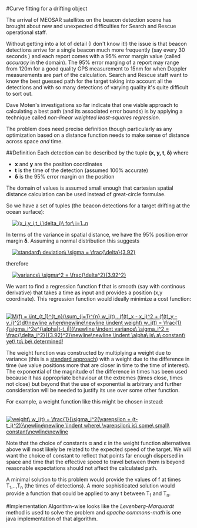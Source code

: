 #Curve fitting for a drifting object

The arrival of MEOSAR satellites on the beacon detection scene has brought about new and unexpected difficulties for Search and
Rescue operational staff. 

Without getting into a lot of detail (I don't know it!) the issue is that beacon detections arrive for a single beacon much more frequently (say every 30 seconds
) and each report comes with a 95% error margin value (called *accuracy* in the domain). The 95% error marging of a report may range from 120m for a good quality 
GPS measurement to 15nm for when Doppler measurements are part of the calculation. Search and Rescue staff want to know the best guessed
path for the target taking into account all the detections and with so many detections of varying quality it's quite difficult to sort out.

Dave Moten's investigations so far indicate that one viable approach to calculating a best path (and its associated error bounds) is by applying a technique called *non-linear weighted least-squares regression*.

The problem does need precise definition though particularly as any optimization based on a distance function needs to make sense of distance across space *and* time. 

##Definition
Each detection can be described by the tuple **(x, y, t, &delta;)** where 
* **x** and **y** are the position coordinates 
* **t** is the time of the detection (assumed 100% accurate)
* **&delta;** is the 95% error margin on the position 

The domain of values is assumed small enough that cartesian spatial distance calculation can be used instead of great-circle formulae.

So we have a set of tuples (the beacon detections for a target drifting at the ocean surface):

&nbsp;&nbsp;&nbsp;&nbsp;<a href="https://www.codecogs.com/eqnedit.php?latex=\fn_jvn&space;(x_i,y_i,t_i,\delta_i)\&space;for\&space;i=1..n" target="_blank"><img src="https://latex.codecogs.com/gif.latex?\fn_jvn&space;(x_i,y_i,t_i,\delta_i)\&space;for\&space;i=1..n" title="(x_i,y_i,t_i,\delta_i)\ for\ i=1..n" /></a>

In terms of the variance in spatial distance, we have the 95% position error margin **&delta;**. Assuming a normal distribution this suggests

&nbsp;&nbsp;&nbsp;&nbsp;<a href="https://www.codecogs.com/eqnedit.php?latex=\fn_jvn&space;standard\&space;deviation\&space;\sigma&space;=&space;\frac{\delta}{3.92}" target="_blank"><img src="https://latex.codecogs.com/gif.latex?\fn_jvn&space;standard\&space;deviation\&space;\sigma&space;=&space;\frac{\delta}{3.92}" title="standard\ deviation\ \sigma = \frac{\delta}{3.92}" /></a>

therefore 

&nbsp;&nbsp;&nbsp;&nbsp;<a href="https://www.codecogs.com/eqnedit.php?latex=\fn_jvn&space;variance\&space;\sigma^2&space;=&space;\frac{\delta^2}{3.92^2}" target="_blank"><img src="https://latex.codecogs.com/gif.latex?\fn_jvn&space;variance\&space;\sigma^2&space;=&space;\frac{\delta^2}{3.92^2}" title="variance\ \sigma^2 = \frac{\delta^2}{3.92^2}" /></a>

We want to find a regression function **f** that is smooth (say with continous derivative) that takes a time as input and provides a position (x,y coordinate). This regression function would ideally minimize a cost function:

&nbsp;&nbsp;&nbsp;&nbsp;<a href="https://www.codecogs.com/eqnedit.php?latex=\fn_jvn&space;M(f)&space;=&space;\int_{t_1}^{t_n}(\sum_{i=1}^{n}&space;w_i(t)&space;.&space;(f(t)_x&space;-&space;x_i)^2&space;&plus;&space;(f(t)_y&space;-&space;y_i)^2)dt\newline&space;where\newline\newline&space;\indent&space;weight\&space;w_i(t)&space;=&space;\frac{1}{\sigma_i^2e^{\alpha|t-t_i|}}\newline&space;\indent&space;variance\&space;\sigma_i^2&space;=&space;\frac{\delta_i^2}{{3.92}^2}\newline\newline&space;\indent&space;\alpha\&space;is\&space;a\&space;constant\&space;yet\&space;to\&space;be\&space;determined!" target="_blank"><img src="https://latex.codecogs.com/gif.latex?\fn_jvn&space;M(f)&space;=&space;\int_{t_1}^{t_n}(\sum_{i=1}^{n}&space;w_i(t)&space;.&space;(f(t)_x&space;-&space;x_i)^2&space;&plus;&space;(f(t)_y&space;-&space;y_i)^2)dt\newline&space;where\newline\newline&space;\indent&space;weight\&space;w_i(t)&space;=&space;\frac{1}{\sigma_i^2e^{\alpha|t-t_i|}}\newline&space;\indent&space;variance\&space;\sigma_i^2&space;=&space;\frac{\delta_i^2}{{3.92}^2}\newline\newline&space;\indent&space;\alpha\&space;is\&space;a\&space;constant\&space;yet\&space;to\&space;be\&space;determined!" title="M(f) = \int_{t_1}^{t_n}(\sum_{i=1}^{n} w_i(t) . (f(t)_x - x_i)^2 + (f(t)_y - y_i)^2)dt\newline where\newline\newline \indent weight\ w_i(t) = \frac{1}{\sigma_i^2e^{\alpha|t-t_i|}}\newline \indent variance\ \sigma_i^2 = \frac{\delta_i^2}{{3.92}^2}\newline\newline \indent \alpha\ is\ a\ constant\ yet\ to\ be\ determined!" /></a>

The weight function was constructed by multiplying a weight due to variance (this is a [standard approach](https://onlinecourses.science.psu.edu/stat501/node/352)) with a weight due to the difference in time (we value positions more that are closer in time to the time of interest). The exponential of the magnitude of the difference in times has been used because it has appropriate behaviour at the extremes (times close, times not close) but beyond that the use of exponential is arbitrary and further consideration will be needed to justify its use over some other function.

For example, a weight function like this might be chosen instead:

&nbsp;&nbsp;&nbsp;&nbsp;<a href="https://www.codecogs.com/eqnedit.php?latex=\fn_jvn&space;weight\&space;w_i(t)&space;=&space;\frac{1}{\sigma_i^2(\varepsilon&space;&plus;&space;(t-t_i)^2)}\newline\newline&space;\indent&space;where\&space;\varepsilon\&space;is\&space;some\&space;small\&space;constant\newline\newline" target="_blank"><img src="https://latex.codecogs.com/gif.latex?\fn_jvn&space;weight\&space;w_i(t)&space;=&space;\frac{1}{\sigma_i^2(\varepsilon&space;&plus;&space;(t-t_i)^2)}\newline\newline&space;\indent&space;where\&space;\varepsilon\&space;is\&space;some\&space;small\&space;constant\newline\newline" title="weight\ w_i(t) = \frac{1}{\sigma_i^2(\varepsilon + (t-t_i)^2)}\newline\newline \indent where\ \varepsilon\ is\ some\ small\ constant\newline\newline" /></a>

Note that the choice of constants &alpha; and &epsilon; in the weight function alternatives above will most likely be related to the expected speed of the target. We will want the choice of constant to reflect that points far enough dispersed in space and time that the effective speed to travel between them is beyond reasonable expectations should not affect the calculated path.

A minimal solution to this problem would provide the values of f at times T<sub>1</sub>,..,T<sub>n</sub> (the times of detections). A more sophisticated solution would provide a function that could be applied to any t between T<sub>1</sub> and T<sub>n</sub>.

#Implementation
Algorithm-wise looks like the *Levenberg-Marquardt* method is used to solve the problem and *apache commons-math* is one java implementation of 
that algorithm.
